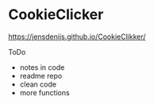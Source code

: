 # CookieClicker
https://jensdenijs.github.io/CookieClikker/

ToDo
- notes in code
- readme repo
- clean code
- more functions
